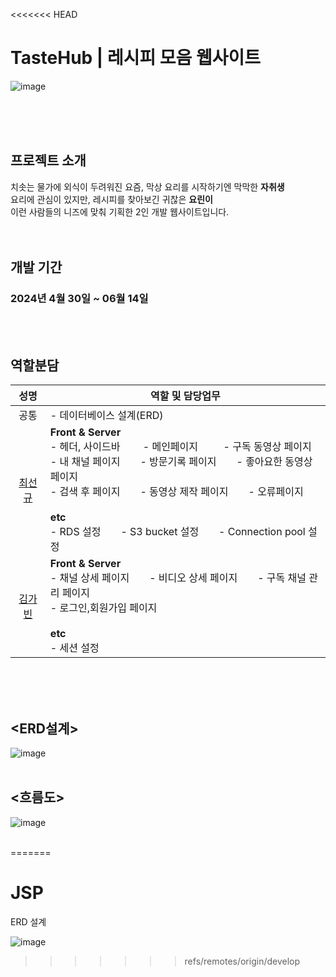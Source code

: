 <<<<<<< HEAD
# TasteHub | 레시피 모음 웹사이트
![image](https://github.com/TasteHub/JSP/assets/115544538/45691a27-0baf-43f1-8d51-f295e9427426)

<br><br><br>


## 프로젝트 소개

치솟는 물가에 외식이 두려워진 요즘, 막상 요리를 시작하기엔 막막한 **자취생** <br>
요리에 관심이 있지만, 레시피를 찾아보긴 귀찮은 **요린이** <br>
이런 사람들의 니즈에 맞춰 기획한 2인 개발 웹사이트입니다. <br>
<br><br>


## 개발 기간

### 2024년 4월 30일 ~ 06월 14일
<br><br>


## 역할분담

| 성명 | 역할 및 담당업무 |
|:------:|----------------|
| 공통 |- 데이터베이스 설계(ERD)|
| <a href="https://github.com/ohige01"> 최선규 </a> | **Front & Server**<br>- 헤더, 사이드바&emsp;&emsp; - 메인페이지 &emsp;&emsp; - 구독 동영상 페이지<br>- 내 채널 페이지&emsp;&emsp;- 방문기록 페이지&emsp;&emsp;- 좋아요한 동영상 페이지<br>- 검색 후 페이지&emsp;&emsp;- 동영상 제작 페이지&emsp;&emsp;- 오류페이지<br><br>**etc**<br>- RDS 설정&emsp;&emsp;- S3 bucket 설정&emsp;&emsp;- Connection pool 설정|
| <a href="https://github.com/kimgabin321"> 김가빈 </a> |**Front & Server**<br>- 채널 상세 페이지&emsp;&emsp;- 비디오 상세 페이지&emsp;&emsp;- 구독 채널 관리 페이지<br>- 로그인,회원가입 페이지<br><br>**etc**<br>- 세션 설정|

<br><br><br>

## <ERD설계>
![image](https://github.com/TasteHub/JSP/assets/115544538/13bc32df-c281-4f5c-9950-f8b8299a0eb0)
<br><br>

## <흐름도>
![image](https://github.com/TasteHub/JSP/assets/115544538/1d92cac5-02ce-4d29-9e8e-268d32975909)
<br><br>

=======
# JSP
<p>ERD 설계</p>

![image](https://github.com/TasteHub/JSP/assets/115544538/13bc32df-c281-4f5c-9950-f8b8299a0eb0)
>>>>>>> refs/remotes/origin/develop
